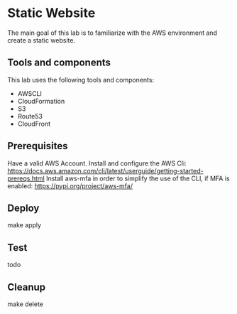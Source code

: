 # Static Website

The main goal of this lab is to familiarize with the AWS environment and create a static website.

## Tools and components

This lab uses the following tools and components:

- AWSCLI
- CloudFormation
- S3
- Route53
- CloudFront

## Prerequisites

Have a valid AWS Account.
Install and configure the AWS Cli: https://docs.aws.amazon.com/cli/latest/userguide/getting-started-prereqs.html
Install aws-mfa in order to simplify the use of the CLI, if MFA is enabled: https://pypi.org/project/aws-mfa/

## Deploy

make apply

## Test

todo

## Cleanup

make delete
